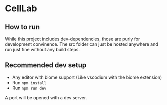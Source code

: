 # CellLab

## How to run

While this project includes dev-dependencies, those are purly for development convinence. The src folder can just be hosted anywhere and run just fine without any build steps.

## Recommended dev setup

- Any editor with biome support (Like vscodium with the biome extension)
- Run `npm install`
- Run `npm run dev`

A port will be opened with a dev server.
